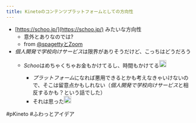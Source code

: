 ```yaml
---
title: Kinetoのコンテンツプラットフォームとしての方向性
---
```


* [https://schoo.jp/](https://schoo.jp/) みたいな方向性
  * 意外とありなのでは?
  * from [@spagettyとZoom](@spagetty%E3%81%A8Zoom.md)
* *個人開発で学校向けサービス*は限界がありそうだけど、こっちはどうだろう
  * *Schoo*はめちゃくちゃお金もかけてるし、時間もかけてる<img src='https://scrapbox.io/api/pages/blu3mo-public/tkgshn/icon' alt='tkgshn.icon' height="19.5"/>

    * *プラットフォーム*になれば悪用できるとかも考えなきゃいけないので、そこは留意点かもしれない（*個人開発で学校向けサービス*と相反するかも？という話でした）
    * それは思った<img src='https://scrapbox.io/api/pages/blu3mo-public/blu3mo/icon' alt='blu3mo.icon' height="19.5"/>

\#pKineto #ふわっとアイデア
